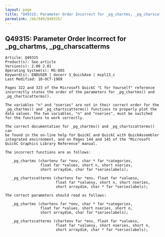 ```yaml
---
layout: page
title: "Q49315: Parameter Order Incorrect for _pg_chartms, _pg_charscatterms"
permalink: /kb/049/Q49315/
---
```


## Q49315: Parameter Order Incorrect for _pg_chartms, _pg_charscatterms

	Article: Q49315
	Product(s): See article
	Version(s): 2.00 2.01
	Operating System(s): MS-DOS
	Keyword(s): ENDUSER | docerr S_QuickAsm | mspl13_c
	Last Modified: 10-OCT-1989
	
	Pages 322 and 323 of the Microsoft QuickC "C for Yourself" reference
	incorrectly states the order of the parameters for _pg_chartms() and
	_pg_chartscatterms().
	
	The variables "n" and "nseries" are not in their correct order for the
	_pg_chartms() and _pg_chartscatterms() functions to properly plot the
	data values. The two variables, "n" and "nseries", must be switched
	for the functions to work correctly.
	
	The correct documentation for _pg_chartms() and _pg_chartscatterms() can
	be found in the on-line help for QuickC and QuickC with QuickAssembler
	integrated environment, and on Pages 144 and 145 of the "Microsoft
	QuickC Graphics Library Reference" manual.
	
	The incorrect functions are as follows:
	
	   _pg_chartms (chartenv far *env, char * far *categories,
	                float far *values, short n, short nseries,
	                short arraydim, char far *serieslabels);
	
	   _pg_chartscatterms (chartenv far *env, float far *valuesx,
	                       float far *valuesy, short n, short nseries,
	                       short arraydim, char * far *serieslabels);
	
	The correct parameters should read as follows:
	
	   _pg_chartms (chartenv far *env, char * far *categories,
	                float far *values, short nseries, short n,
	                short arraydim, char far *serieslabels);
	
	   _pg_chartscatterms (chartenv far *env, float far *valuesx,
	                       float far *valuesy, short nseries, short n,
	                       short arraydim, char * far *serieslabels);
